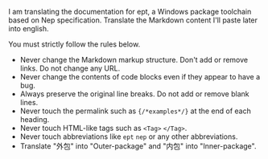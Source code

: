 I am translating the documentation for ept, a Windows package toolchain based on Nep specification.
Translate the Markdown content I'll paste later into english.

You must strictly follow the rules below.

- Never change the Markdown markup structure. Don't add or remove links. Do not change any URL.
- Never change the contents of code blocks even if they appear to have a bug.
- Always preserve the original line breaks. Do not add or remove blank lines.
- Never touch the permalink such as `{/*examples*/}` at the end of each heading.
- Never touch HTML-like tags such as `<Tag>` `</Tag>`.
- Never touch abbreviations like `ept` `nep` or any other abbreviations.
- Translate "外包" into "Outer-package" and "内包" into "Inner-package".